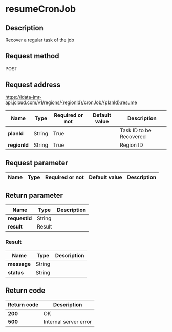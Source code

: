 # resumeCronJob


## Description
Recover a regular task of the job

## Request method
POST

## Request address
https://idata-jmr-api.jcloud.com/v1/regions/{regionId}/cronJob/{planId}:resume

|Name|Type|Required or not|Default value|Description|
|---|---|---|---|---|
|**planId**|String|True||Task ID to be Recovered|
|**regionId**|String|True||Region ID|

## Request parameter
|Name|Type|Required or not|Default value|Description|
|---|---|---|---|---|


## Return parameter
|Name|Type|Description|
|---|---|---|
|**requestId**|String||
|**result**|Result||


### Result
|Name|Type|Description|
|---|---|---|
|**message**|String||
|**status**|String||

## Return code
|Return code|Description|
|---|---|
|**200**|OK|
|**500**|Internal server error|
